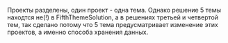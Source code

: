 Проекты разделены, один проект - одна тема. Однако решение 5 темы находтся не(!) в FifthThemeSolution, а в решениях третьей и четвертой тем, так сделано потому что 5 тема предусматривает изменение этих проектов, а именно способа хранения данных.
